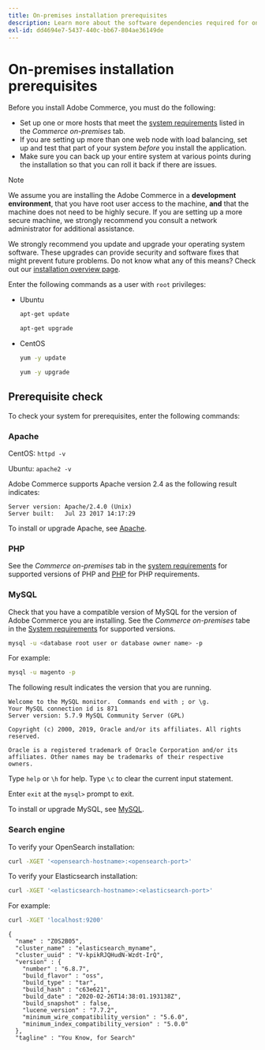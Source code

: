 ```yaml
---
title: On-premises installation prerequisites
description: Learn more about the software dependencies required for on-premises installations of Adobe Commerce.
exl-id: dd4694e7-5437-440c-bb67-804ae36149de
---
```

# On-premises installation prerequisites

Before you install Adobe Commerce, you must do the following:

*  Set up one or more hosts that meet the [system requirements](../system-requirements.md) listed in the *Commerce on-premises* tab.
*  If you are setting up more than one web node with load balancing, set up and test that part of your system _before_ you install the application.
*  Make sure you can back up your entire system at various points during the installation so that you can roll it back if there are issues.

>[!NOTE]
>
>We assume you are installing the Adobe Commerce in a **development environment**, that you have root user access to the machine, **and** that the machine does not need to be highly secure. If you are setting up a more secure machine, we strongly recommend you consult a network administrator for additional assistance.

We strongly recommend you update and upgrade your operating system software. These upgrades can provide security and software fixes that might prevent future problems. Do not know what any of this means? Check out our [installation overview page](../overview.md).

Enter the following commands as a user with `root` privileges:

*  Ubuntu

   ```bash
   apt-get update
   ```

   ```bash
   apt-get upgrade
   ```

*  CentOS

   ```bash
   yum -y update
   ```

   ```bash
   yum -y upgrade
   ```

## Prerequisite check

To check your system for prerequisites, enter the following commands:

### Apache

CentOS: `httpd -v`

Ubuntu: `apache2 -v`

Adobe Commerce supports Apache version 2.4 as the following result indicates:

```
Server version: Apache/2.4.0 (Unix)
Server built:   Jul 23 2017 14:17:29
```

To install or upgrade Apache, see [Apache](web-server/apache.md).

### PHP

See the *Commerce on-premises* tab in the [system requirements](../system-requirements.md) for supported versions of PHP and [PHP](../system-requirements.md#php-settings) for PHP requirements.

### MySQL

Check that you have a compatible version of MySQL for the version of Adobe Commerce you are installing. See the *Commerce on-premises* tabe in the [System requirements](../system-requirements.md) for supported versions.

```bash
mysql -u <database root user or database owner name> -p
```

For example:

```bash
mysql -u magento -p
```

The following result indicates the version that you are running.

```
Welcome to the MySQL monitor.  Commands end with ; or \g.
Your MySQL connection id is 871
Server version: 5.7.9 MySQL Community Server (GPL)

Copyright (c) 2000, 2019, Oracle and/or its affiliates. All rights reserved.

Oracle is a registered trademark of Oracle Corporation and/or its
affiliates. Other names may be trademarks of their respective
owners.
```

Type `help` or `\h` for help. Type `\c` to clear the current input statement.

Enter `exit` at the `mysql>` prompt to exit.

To install or upgrade MySQL, see [MySQL](database/mysql.md).

### Search engine

To verify your OpenSearch installation:

```bash
curl -XGET '<opensearch-hostname>:<opensearch-port>'
```

To verify your Elasticsearch installation:

```bash
curl -XGET '<elasticsearch-hostname>:<elasticsearch-port>'
```

For example:

```bash
curl -XGET 'localhost:9200'
```

```
{
  "name" : "Z0S2B05",
  "cluster_name" : "elasticsearch_myname",
  "cluster_uuid" : "V-kpikRJQHudN-Wzdt-IrQ",
  "version" : {
    "number" : "6.8.7",
    "build_flavor" : "oss",
    "build_type" : "tar",
    "build_hash" : "c63e621",
    "build_date" : "2020-02-26T14:38:01.193138Z",
    "build_snapshot" : false,
    "lucene_version" : "7.7.2",
    "minimum_wire_compatibility_version" : "5.6.0",
    "minimum_index_compatibility_version" : "5.0.0"
  },
  "tagline" : "You Know, for Search"
```

